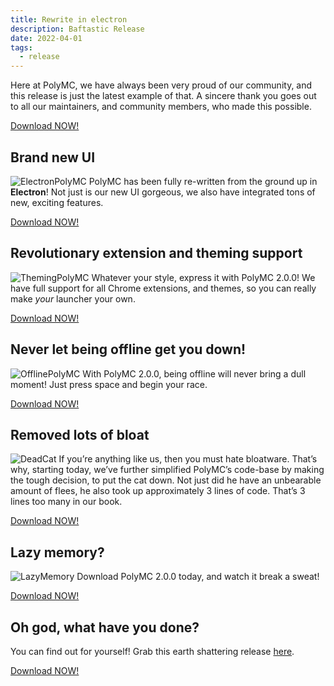 ```yaml
---
title: Rewrite in electron
description: Baftastic Release
date: 2022-04-01
tags:
  - release
---
```

Here at PolyMC, we have always been very proud of our community, and this release is just the latest example of that. A sincere thank you goes out to all our maintainers, and community members, who made this possible.

<a class="button" href="/download/2/">Download NOW!</a>

## Brand new UI
![ElectronPolyMC](/img/af/polymc-2.png)
PolyMC has been fully re-written from the ground up in **Electron**! Not just is our new UI gorgeous, we also have integrated tons of new, exciting features.

<a class="button" href="/download/2/">Download NOW!</a>

## Revolutionary extension and theming support
![ThemingPolyMC](/img/af/polymc-themes.png)
Whatever your style, express it with PolyMC 2.0.0! We have full support for all Chrome extensions, and themes, so you can really make *your* launcher your own.

<a class="button" href="/download/2/">Download NOW!</a>

## Never let being offline get you down!
![OfflinePolyMC](/img/af/polymc-offline.png)
With PolyMC 2.0.0, being offline will never bring a dull moment! Just press space and begin your race.

<a class="button" href="/download/2/">Download NOW!</a>

## Removed lots of bloat
![DeadCat](/img/af/dead-cat.png)
If you’re anything like us, then you must hate bloatware. That’s why, starting today, we’ve further simplified PolyMC’s code-base by making the tough decision, to put the cat down. Not just did he have an unbearable amount of flees, he also took up approximately 3 lines of code. That’s 3 lines too many in our book.

<a class="button" href="/download/2/">Download NOW!</a>

## Lazy memory?
![LazyMemory](/img/af/work-out.png)
Download PolyMC 2.0.0 today, and watch it break a sweat!

<a class="button" href="/download/2/">Download NOW!</a>

## Oh god, what have you done?
You can find out for yourself! Grab this earth shattering release [here]().


<a class="button" href="/download/2/">Download NOW!</a>